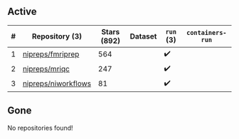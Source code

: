 ## Active
| # | Repository (3) | Stars (892) | Dataset | `run` (3) | `containers-run` |
| --- | --- | --- | --- | --- | --- |
| 1 | [nipreps/fmriprep](https://github.com/nipreps/fmriprep) | 564 |  | :heavy_check_mark: |  |
| 2 | [nipreps/mriqc](https://github.com/nipreps/mriqc) | 247 |  | :heavy_check_mark: |  |
| 3 | [nipreps/niworkflows](https://github.com/nipreps/niworkflows) | 81 |  | :heavy_check_mark: |  |

## Gone
No repositories found!

